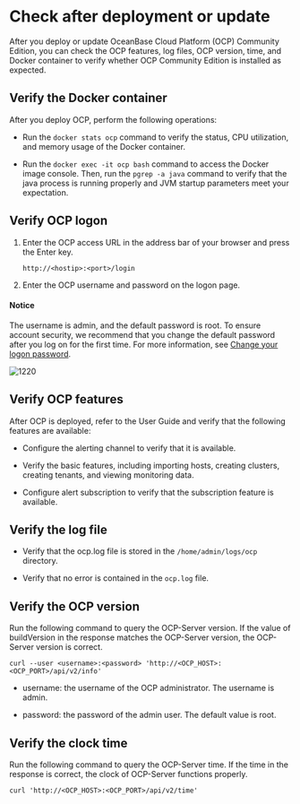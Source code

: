 # Check after deployment or update

After you deploy or update OceanBase Cloud Platform (OCP) Community Edition, you can check the OCP features, log files, OCP version, time, and Docker container to verify whether OCP Community Edition is installed as expected.

## Verify the Docker container

After you deploy OCP, perform the following operations:

* Run the `docker stats ocp` command to verify the status, CPU utilization, and memory usage of the Docker container.

* Run the `docker exec -it ocp bash` command to access the Docker image console. Then, run the `pgrep -a java` command to verify that the java process is running properly and JVM startup parameters meet your expectation.

## Verify OCP logon

1. Enter the OCP access URL in the address bar of your browser and press the Enter key.

   ```shell
   http://<hostip>:<port>/login
   ```

2. Enter the OCP username and password on the logon page.

  <main id="notice" type='notice'>
    <h4>Notice</h4>
    <p>The username is admin, and the default password is root. To ensure account security, we recommend that you change the default password after you log on for the first time. For more information, see <a href="../400.user-guide-2/300.features/800.user-center/200.change-the-logon-password-1.md">Change your logon password</a>.</p>
  </main>

   ![1220](https://help-static-aliyun-doc.aliyuncs.com/assets/img/en-US/3470664561/p371882.png)

## Verify OCP features

After OCP is deployed, refer to the User Guide and verify that the following features are available:

* Configure the alerting channel to verify that it is available.

* Verify the basic features, including importing hosts, creating clusters, creating tenants, and viewing monitoring data.

* Configure alert subscription to verify that the subscription feature is available.

## Verify the log file

* Verify that the ocp.log file is stored in the `/home/admin/logs/ocp` directory.

* Verify that no error is contained in the `ocp.log` file.

## Verify the OCP version

Run the following command to query the OCP-Server version. If the value of buildVersion in the response matches the OCP-Server version, the OCP-Server version is correct.

```shell
curl --user <username>:<password> 'http://<OCP_HOST>:<OCP_PORT>/api/v2/info'
```

* username: the username of the OCP administrator. The username is admin.

* password: the password of the admin user. The default value is root.

## Verify the clock time

Run the following command to query the OCP-Server time. If the time in the response is correct, the clock of OCP-Server functions properly.

```shell
curl 'http://<OCP_HOST>:<OCP_PORT>/api/v2/time'
```
